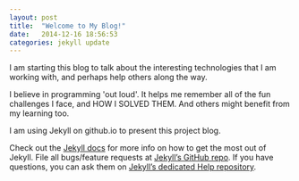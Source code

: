 ```yaml
---
layout: post
title:  "Welcome to My Blog!"
date:   2014-12-16 18:56:53
categories: jekyll update
---
```

I am starting this blog to talk about the interesting technologies that I am working with, and perhaps help others along the way.

I believe in programming 'out loud'. It helps me remember all of the fun challenges I face, and HOW I SOLVED THEM. And others might benefit from my learning too.

I am using Jekyll on github.io to present this project blog.

Check out the [Jekyll docs][jekyll] for more info on how to get the most out of Jekyll. File all bugs/feature requests at [Jekyll’s GitHub repo][jekyll-gh]. If you have questions, you can ask them on [Jekyll’s dedicated Help repository][jekyll-help].

[jekyll]:      http://jekyllrb.com
[jekyll-gh]:   https://github.com/jekyll/jekyll
[jekyll-help]: https://github.com/jekyll/jekyll-help
